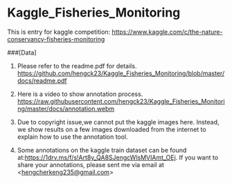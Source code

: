 # Kaggle_Fisheries_Monitoring

This is entry for kaggle competition:  https://www.kaggle.com/c/the-nature-conservancy-fisheries-monitoring

###[Data]
1. Please refer to the readme.pdf for details. https://github.com/hengck23/Kaggle_Fisheries_Monitoring/blob/master/docs/readme.pdf 

2. Here is a video to show annotation process. https://raw.githubusercontent.com/hengck23/Kaggle_Fisheries_Monitoring/master/docs/annotation.webm

3. Due to copyright issue,we cannot put the kaggle images here. Instead, we show results on a few images downloaded
   from the internet to explain how to use the annotation tool.

4. Some annotations on the kaggle train dataset can be found at:https://1drv.ms/f/s!Art8y_QA8SJengcWlsMVIAmt_OEj. If you want to share your annotations, please sent me via email at <<hengcherkeng235@gmail.com>>
